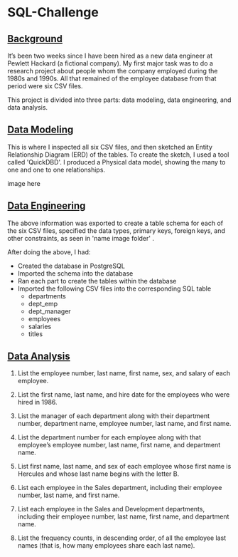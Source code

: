 # SQL-Challenge

## <ins>Background<ins/>
It’s been two weeks since I have been hired as a new data engineer at Pewlett Hackard (a fictional company). My first major task was to do a research project about people whom the company employed during the 1980s and 1990s. All that remained of the employee database from that period were six CSV files.

This project is divided into three parts: data modeling, data engineering, and data analysis.

## <ins>Data Modeling<ins/>

This is where I inspected all six CSV files, and then sketched an Entity Relationship Diagram (ERD) of the tables. To create the sketch, I used a tool called 'QuickDBD'. I produced a Physical data model, showing the many to one and one to one relationships. 

image here


## <ins>Data Engineering<ins/>
The above information was exported to create a table schema for each of the six CSV files, specified the data types, primary keys, foreign keys, and other constraints, as seen in 'name image folder' .

After doing the above, I had: 
- Created the database in PostgreSQL
- Imported the schema into the database
- Ran each part to create the tables within the database
- Imported the following CSV files into the corresponding SQL table
     * departments
     * dept_emp
     * dept_manager
     * employees
     * salaries
     * titles
     


## <ins>Data Analysis<ins/>

1. List the employee number, last name, first name, sex, and salary of each employee.


2. List the first name, last name, and hire date for the employees who were hired in 1986.

3. List the manager of each department along with their department number, department name, employee number, last name, and first name.

4. List the department number for each employee along with that employee’s employee number, last name, first name, and department name.

5. List first name, last name, and sex of each employee whose first name is Hercules and whose last name begins with the letter B.

6. List each employee in the Sales department, including their employee number, last name, and first name.

7. List each employee in the Sales and Development departments, including their employee number, last name, first name, and department name.

8. List the frequency counts, in descending order, of all the employee last names (that is, how many employees share each last name).
